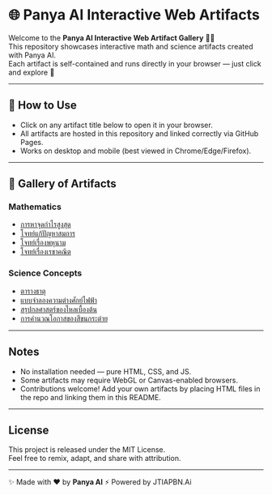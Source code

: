 # 🌐 Panya AI Interactive Web Artifacts

Welcome to the **Panya AI Interactive Web Artifact Gallery** 🎨✨  
This repository showcases interactive math and science artifacts created with Panya AI.  
Each artifact is self-contained and runs directly in your browser — just click and explore 🚀

---

## 📖 How to Use
- Click on any artifact title below to open it in your browser.  
- All artifacts are hosted in this repository and linked correctly via GitHub Pages.  
- Works on desktop and mobile (best viewed in Chrome/Edge/Firefox).

---

## 🎯 Gallery of Artifacts
### Mathematics
- [การหาจุดกำไรสูงสุด](https://JTIAPBNAI.github.io/การหาจุดกำไรสูงสุด.html)
- [โจทย์แก้ปัญหาสมการ](https://JTIAPBNAI.github.io/โจทย์แก้ปัญหาสมการ.html)
- [โจทย์เรื่องพหุนาม](https://JTIAPBNAI.github.io/โจทย์เรื่องพหุนาม.html)
- [โจทย์เรื่องเรขาคณิต](https://JTIAPBNAI.github.io/โจทย์เรื่องเรขาคณิต.html)

### Science Concepts
- [ตารางธาตุ](https://JTIAPBNAI.github.io/ตารางธาตุ.html)
- [แบบจำลองความต่างศักย์ไฟฟ้า](https://JTIAPBNAI.github.io/แบบจำลองความต่างศักย์ไฟฟ้า.html)
- [สรุปกลศาสตร์ของไหลเบื้องต้น](https://JTIAPBNAI.github.io/สรุปกลศาสตร์ของไหลเบื้องต้น.html)
- [การคำนวณโอกาสของสีขนกระต่าย](https://JTIAPBNAI.github.io/การคำนวณโอกาสของสีขนกระต่าย.html)

---

## Notes
- No installation needed — pure HTML, CSS, and JS.  
- Some artifacts may require WebGL or Canvas-enabled browsers.  
- Contributions welcome! Add your own artifacts by placing HTML files in the repo and linking them in this README.

---

## License
This project is released under the MIT License.  
Feel free to remix, adapt, and share with attribution.

---
✨ Made with ❤️ by **Panya AI**
 ⚡ Powered by JTIAPBN.Ai

